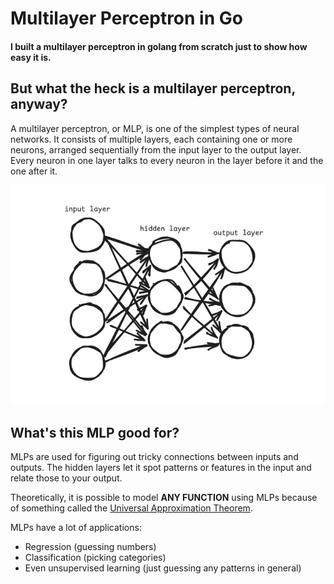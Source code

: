 # Multilayer Perceptron in Go
#### I built a multilayer perceptron in golang from scratch just to show how easy it is.

## But what the heck is a multilayer perceptron, anyway?

A multilayer perceptron, or MLP, is one of the simplest types of neural networks. It consists of multiple layers, each containing one or more neurons, arranged sequentially from the input layer to the output layer. Every neuron in one layer talks to every neuron in the layer before it and the one after it.

![excalidraw_1.png](.github/images/excalidraw_1.png)

## What's this MLP good for?

MLPs are used for figuring out tricky connections between inputs and outputs. The hidden layers let it spot patterns or features in the input and relate those to your output.

Theoretically, it is possible to model **ANY FUNCTION** using MLPs because of something called the [Universal Approximation Theorem](https://en.wikipedia.org/wiki/Universal_approximation_theorem).

MLPs have a lot of applications:
- Regression (guessing numbers)
- Classification (picking categories)
- Even unsupervised learning (just guessing any patterns in general)